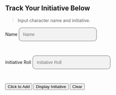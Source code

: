## Track Your Initiative Below 
> Input character name and initiative.

<body>
<style>
custom-field input {
  border: 2px solid darkgrey;
  -webkit-appearance: none;
  -ms-appearance: none;
  -moz-appearance: none;
  appearance: none;
  background: #f2f2f2;
  padding: 12px;
  border-radius: 10px;
  width: 250px;
  font-size: 14px;
}
</style>
<style>
.center {
  margin: auto;
  width: 60%;
  border: 3px solid  #FFD133;
  padding: 10px;
}
.sortTitle {
  margin: auto;
  border: 3px solid  gray;
  padding: 12px;
  margin-bottom: 15px;
  margin-top: 15px;
  font-family: "Papyrus";
  font-size: 24px;
  text-align: center;
}
.movieBody {
  margin: auto;
  background-color: black;
  border: 3px solid  #FFC133;
  padding: 12px;
  width: 1000px;
  background: #f2f2f2;
}
.position1 {
  position: absolute;
  top: 765;
  background-color: black;
  border: 0px solid  gray;
  padding: 12px;
  width: 550px;
  background: #242423;
}
.position2 {
  position: absolute;
  top: 785;
  left: 0;
  right: 0;
  margin: 0 auto;
  color: white;
  border: 0px solid  gray;
  padding: 12px;
  width: 550px;
  background: #242423;
}
.position3 {
  position: absolute;
  top: 765;
  right: 0;
  color: white;
  border: 0px solid  gray;
  padding: 12px;
  width: 550px;
  background: #242423;
}
.sortText {
  font-family: "Papyrus";
  font-size: 24px;
  border: 3px solid  #FFD133;
}
.shifted {
  margin: auto;
  border: 3px solid  #FFD133;
  padding: 10px;
}
</style>
    <form>
        <custom-field class="formBox">
            <label for="ftitle">Name</label>
            <input type="text" id="ftitle" placeholder="Name"/>
        </custom-field>
        <p>&nbsp;&nbsp;&nbsp;&nbsp;&nbsp;</p>
        <custom-field class="formBox">
            <label for="commentary">Initiative Roll</label>
            <input type="text" id="commentary" placeholder="Initiative Roll"/>
        </custom-field>
        <p>&nbsp;&nbsp;&nbsp;&nbsp;&nbsp;</p>
        <custom-field class="formBox">
            <button id="btn">Click to Add</button>
        </custom-field>
        <button onclick="logSort()">Display Initiative</button>
        <button onclick="clearInitiative()">Clear</button>
    </form>
    <script>
        let movies = [{id: 1, ftitle: 'Monster 1', commentary: '18'}];
        // example {id:1592304983049, title: 'Avengers: Endgame', commentary: 'good action scenes.'}
        const addMovie = (ev)=>{
            ev.preventDefault();  //stops the form submitting automatically
            let movie = {
                id: Date.now(),
                ftitle: document.getElementById('ftitle').value,
                commentary: document.getElementById('commentary').value
            }
           movies.push(movie);
            document.forms[0].reset(); // to clear the form for the next entries
            console.warn('added' , {movies} ); // displays array in the console
            //saving to localStorage
            localStorage.setItem('MyMovieList', JSON.stringify(movies) );
            Addmovie()
        };
        document.addEventListener('DOMContentLoaded', ()=>{
            document.getElementById('btn').addEventListener('click', addMovie);
        });
        function Addmovie() {
            var movieindex = movies.length - 1;
            console.log(movies[movieindex].ftitle);
            const newDiv = document.createElement("div");
            newDiv.innerText = "Movie: " + movies[movieindex].ftitle + "\nComments: " + movies[movieindex].commentary
            bodyDiv.appendChild(newDiv)
        }
        const titleDiv = document.createElement("div");
                    titleDiv.classList.add('sortTitle'); 
                    titleDiv.innerText = "Initiative Order Displayed Below:"
                    document.body.appendChild(titleDiv);
                const initDiv1 = document.createElement("div");
                    initDiv1.classList.add('position1'); 
                    document.body.appendChild(initDiv1);
                const initDiv2 = document.createElement("div");
                    initDiv2.classList.add('position2'); 
                    document.body.appendChild(initDiv2);
                const initDiv3 = document.createElement("div");
                    initDiv3.classList.add('position3'); 
                    document.body.appendChild(initDiv3);
        // Creating Body
        function increaseFontSize() {
        document.getElementById('a').style.fontSize = "50px";
        }
        function sortMovies(array, key) {
                event.preventDefault();
                return array.sort((a, b) => {
                  const movieA = a[key].toUpperCase();
                  const movieB = b[key].toUpperCase();
                  if (movieA < movieB) {
                    return 1;
                  }
                 if (movieA > movieB) {
                   return -1;
                  }
                  return 0;
                });
              }      
              function logSort() {
                event.preventDefault();    
                // Sort the array of dictionaries by the 'ftitle' 
                var sortedData = sortMovies(movies, 'commentary');        
                // Display the sorted data in the console
                console.log(sortedData);  
                for (var i=0, j=i+1;i<movies.length;i+=1) {
                    let j = 1 + i;
                    const g = String(j)
                    let count = g.fontsize(8);
                    const r = String(movies[i].commentary);
                    let roll = r.fontsize(8);
                    console.log(movies[i].ftitle); // shows each movie displayed in console
                    const sortDiv = document.createElement("div");
                    sortDiv.classList.add('sortText')
                    sortDiv.innerHTML =  "Name: " + movies[i].ftitle + "<br />" + "Count: " + count + "<br />" + "\nInitiative: " + roll;
                    if (i < 4) {
                      initDiv1.appendChild(sortDiv);
                    }
                    else if (i < 8) {
                     initDiv2.appendChild(sortDiv);
                    }
                    else {
                    initDiv3.appendChild(sortDiv);
                    }
                 } 
                }
        function removeAllChildNodes(parent) {
         event.preventDefault()
         while (parent.firstChild) {
            parent.removeChild(parent.firstChild);
         }
        }
        function clearInitiative() {
          event.preventDefault()
          removeAllChildNodes(initDiv1)
          removeAllChildNodes(initDiv2)
          removeAllChildNodes(InitDiv3)
          console.log(movies)
        }
    </script>
</body>